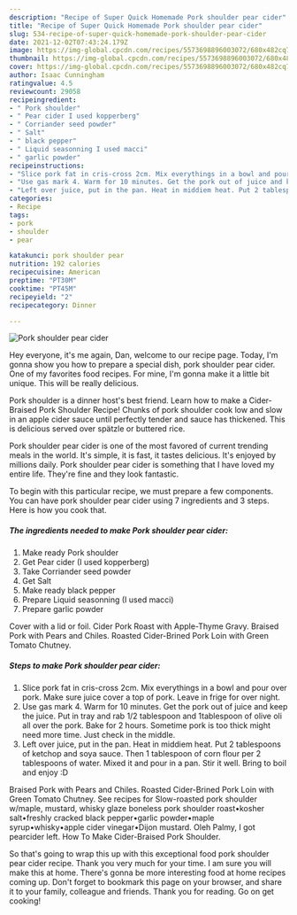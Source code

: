 ```yaml
---
description: "Recipe of Super Quick Homemade Pork shoulder pear cider"
title: "Recipe of Super Quick Homemade Pork shoulder pear cider"
slug: 534-recipe-of-super-quick-homemade-pork-shoulder-pear-cider
date: 2021-12-02T07:43:24.179Z
image: https://img-global.cpcdn.com/recipes/5573698896003072/680x482cq70/pork-shoulder-pear-cider-recipe-main-photo.jpg
thumbnail: https://img-global.cpcdn.com/recipes/5573698896003072/680x482cq70/pork-shoulder-pear-cider-recipe-main-photo.jpg
cover: https://img-global.cpcdn.com/recipes/5573698896003072/680x482cq70/pork-shoulder-pear-cider-recipe-main-photo.jpg
author: Isaac Cunningham
ratingvalue: 4.5
reviewcount: 29058
recipeingredient:
- " Pork shoulder"
- " Pear cider I used kopperberg"
- " Corriander seed powder"
- " Salt"
- " black pepper"
- " Liquid seasonning I used macci"
- " garlic powder"
recipeinstructions:
- "Slice pork fat in cris-cross 2cm. Mix everythings in a bowl and pour over pork. Make sure juice cover a top of pork. Leave in frige for over night."
- "Use gas mark 4. Warm for 10 minutes. Get the pork out of juice and keep the juice. Put in tray and rab 1/2 tablespoon and 1tablespoon of olive oli all over the pork. Bake for 2 hours. Sometime pork is too thick might need more time. Just check in the middle."
- "Left over juice, put in the pan. Heat in middiem heat. Put 2 tablespoons of ketchop and soya sauce. Then 1 tablespoon of corn flour per 2 tablespoons of water. Mixed it and pour in a pan. Stir it well. Bring to boil and enjoy :D"
categories:
- Recipe
tags:
- pork
- shoulder
- pear

katakunci: pork shoulder pear 
nutrition: 192 calories
recipecuisine: American
preptime: "PT30M"
cooktime: "PT45M"
recipeyield: "2"
recipecategory: Dinner

---
```



![Pork shoulder pear cider](https://img-global.cpcdn.com/recipes/5573698896003072/680x482cq70/pork-shoulder-pear-cider-recipe-main-photo.jpg)

Hey everyone, it's me again, Dan, welcome to our recipe page. Today, I'm gonna show you how to prepare a special dish, pork shoulder pear cider. One of my favorites food recipes. For mine, I'm gonna make it a little bit unique. This will be really delicious.

Pork shoulder is a dinner host&#39;s best friend. Learn how to make a Cider-Braised Pork Shoulder Recipe! Chunks of pork shoulder cook low and slow in an apple cider sauce until perfectly tender and sauce has thickened. This is delicious served over spätzle or buttered rice.

Pork shoulder pear cider is one of the most favored of current trending meals in the world. It's simple, it is fast, it tastes delicious. It's enjoyed by millions daily. Pork shoulder pear cider is something that I have loved my entire life. They're fine and they look fantastic.


To begin with this particular recipe, we must prepare a few components. You can have pork shoulder pear cider using 7 ingredients and 3 steps. Here is how you cook that.

<!--inarticleads1-->

##### The ingredients needed to make Pork shoulder pear cider:

1. Make ready  Pork shoulder
1. Get  Pear cider (I used kopperberg)
1. Take  Corriander seed powder
1. Get  Salt
1. Make ready  black pepper
1. Prepare  Liquid seasonning (I used macci)
1. Prepare  garlic powder


Cover with a lid or foil. Cider Pork Roast with Apple-Thyme Gravy. Braised Pork with Pears and Chiles. Roasted Cider-Brined Pork Loin with Green Tomato Chutney. 

<!--inarticleads2-->

##### Steps to make Pork shoulder pear cider:

1. Slice pork fat in cris-cross 2cm. Mix everythings in a bowl and pour over pork. Make sure juice cover a top of pork. Leave in frige for over night.
1. Use gas mark 4. Warm for 10 minutes. Get the pork out of juice and keep the juice. Put in tray and rab 1/2 tablespoon and 1tablespoon of olive oli all over the pork. Bake for 2 hours. Sometime pork is too thick might need more time. Just check in the middle.
1. Left over juice, put in the pan. Heat in middiem heat. Put 2 tablespoons of ketchop and soya sauce. Then 1 tablespoon of corn flour per 2 tablespoons of water. Mixed it and pour in a pan. Stir it well. Bring to boil and enjoy :D


Braised Pork with Pears and Chiles. Roasted Cider-Brined Pork Loin with Green Tomato Chutney. See recipes for Slow-roasted pork shoulder w/maple, mustard, whisky glaze boneless pork shoulder roast•kosher salt•freshly cracked black pepper•garlic powder•maple syrup•whisky•apple cider vinegar•Dijon mustard. Oleh Palmy, I got pearcider left. How To Make Cider-Braised Pork Shoulder. 

So that's going to wrap this up with this exceptional food pork shoulder pear cider recipe. Thank you very much for your time. I am sure you will make this at home. There's gonna be more interesting food at home recipes coming up. Don't forget to bookmark this page on your browser, and share it to your family, colleague and friends. Thank you for reading. Go on get cooking!
